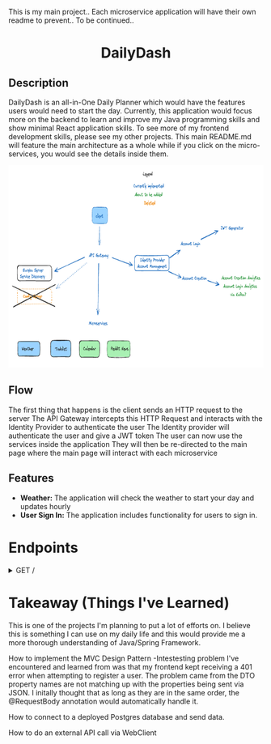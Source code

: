 This is my main project.. 
Each microservice application will have their own readme to prevent..
To be continued.. 


<h1 align='center'>
  DailyDash 
</h1>


<h2>Description</h2>

DailyDash is an all-in-One Daily Planner which would have the features users would need to start the day. Currently, this application would focus more on the backend to learn and improve my Java programming skills and show minimal React application skills. To see more of my frontend development skills, please see my other projects. This main README.md will feature the main architecture as a whole while if you click on the micro-services, you would see the details inside them. 

<div align='center'>
<img src="https://github.com/KenMain5/DailyDash/blob/main/githubResources/projectArchitecture.png?raw=true" height="400"> 
</div>

<h2>Flow</h2>
The first thing that happens is the client sends an HTTP request to the server
The API Gateway intercepts this HTTP Request and interacts with the Identity Provider to authenticate the user
The Identity provider will authenticate the user and give a JWT token
The user can now use the services inside the application
They will then be re-directed to the main page where the main page will interact with each microservice 





<h2>Features</h2>

<div>
  <ul>
    <li><strong>Weather:</strong> The application will check the weather to start your day and updates hourly </li>
    <li><strong>User Sign In:</strong> The application includes functionality for users to sign in. </li>  </ul>
</div>



# Endpoints
<details>
  <summary>GET /</summary>
  <br>
  <div>
	This is the endpoint that the client request gets sent to when initially access the website. The RestController will receive this client request and 
    at the moment will just send the daily weather information that we receive from the external API "https://openweathermap.org/". 
      - Planning to create a function that would only send back the necessary information, as well as a way to save this to the database.
      - Hourly checks so that it gets updated 
  </div>
  <br>
</details>


# Takeaway (Things I've Learned)
This is one of the projects I'm planning to put a lot of efforts on. I believe this is something I can use on my daily life and this would provide me a 
more thorough understanding of Java/Spring Framework. 
  
How to implement the MVC Design Pattern
	-Intestesting problem I've encountered and learned from was that my frontend kept receiving a 401 error when attempting to register a user. The problem came 		from the DTO property names are not matching up with the properties being sent via JSON. I initally thought that as long as they are in the same order, the 		@RequestBody annotation would automatically handle it. 
  
How to connect to a deployed Postgres database and send data. 
    
How to do an external API call via WebClient 

